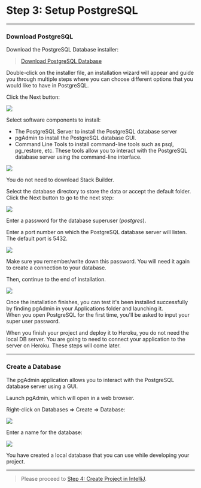 # Step 3: Setup PostgreSQL

---

### Download PostgreSQL

Download the PostgreSQL Database installer:

> [Download PostgreSQL Database](https://www.enterprisedb.com/downloads/postgres-postgresql-downloads)

Double-click on the installer file, an installation wizard will appear and guide you through multiple steps where you 
can choose different options that you would like to have in PostgreSQL.

Click the Next button:

![](resources/3_postgresql_setup_1.png)

Select software components to install:

- The PostgreSQL Server to install the PostgreSQL database server
- pgAdmin to install the PostgreSQL database GUI.
- Command Line Tools to install command-line tools such as psql, pg_restore, etc. These tools allow you to interact 
  with the PostgreSQL database server using the command-line interface.

![](resources/3_postgresql_setup_2.png)

You do not need to download Stack Builder.

Select the database directory to store the data or accept the default folder. Click the Next button to go to the next 
step:

![](resources/3_postgresql_setup_3.png)

Enter a password for the database superuser (*postgres*).

Enter a port number on which the PostgreSQL database server will listen. The default port is 5432.

![](resources/3_postgresql_setup_4.png)

Make sure you remember/write down this password. You will need it again to create a connection to your database.

Then, continue to the end of installation.

![](resources/3_postgresql_setup_5.png)

Once the installation finishes, you can test it's been installed successfully by finding pgAdmin in your Applications 
folder and launching it.  
When you open PostgreSQL for the first time, you'll be asked to input your super user password.

When you finish your project and deploy it to Heroku, you do not need the local DB server. You are going to need to 
connect your application to the server on Heroku. These steps will come later.

---

### Create a Database

The pgAdmin application allows you to interact with the PostgreSQL database server using a GUI.

Launch pgAdmin, which will open in a web browser.

Right-click on Databases => Create => Database:

![](resources/3_postgresql_setup_6.png)

Enter a name for the database:

![](resources/3_postgresql_setup_7.png)

You have created a local database that you can use while developing your project.

---

> Please proceed to [Step 4: Create Project in IntelliJ](4_create_project.md).
